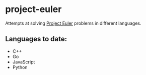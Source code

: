 # project-euler
Attempts at solving [Project Euler](https://projecteuler.net/) problems in different languages.

## Languages to date:
- C++
- Go
- JavaScript
- Python
